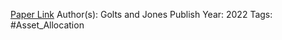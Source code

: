 
[Paper Link](https://papers.ssrn.com/sol3/papers.cfm?abstract_id=3949919)
Author(s): Golts and Jones
Publish Year: 2022
Tags: #Asset_Allocation 

